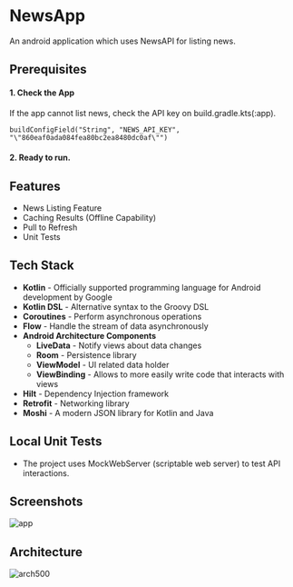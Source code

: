 # NewsApp
An android application which uses NewsAPI for listing news.

## Prerequisites

#### 1. Check the App

If the app cannot list news, check the API key on build.gradle.kts(:app).

	buildConfigField("String", "NEWS_API_KEY", "\"860eaf0ada084fea80bc2ea8480dc0af\"")

#### 2. Ready to run.

## Features
- News Listing Feature
- Caching Results (Offline Capability)
- Pull to Refresh
- Unit Tests

## Tech Stack
- **Kotlin** - Officially supported programming language for Android development by Google
- **Kotlin DSL** - Alternative syntax to the Groovy DSL
- **Coroutines** - Perform asynchronous operations
- **Flow** - Handle the stream of data asynchronously
- **Android Architecture Components**
  - **LiveData** - Notify views about data changes
  - **Room** - Persistence library
  - **ViewModel** - UI related data holder
  - **ViewBinding** - Allows to more easily write code that interacts with views
- **Hilt** - Dependency Injection framework
- **Retrofit** - Networking library
- **Moshi** - A modern JSON library for Kotlin and Java
 
## Local Unit Tests
- The project uses MockWebServer (scriptable web server) to test API interactions.

## Screenshots
![app](https://user-images.githubusercontent.com/25778714/148808995-af7e3490-3c3a-4e4a-9154-ec598a5a1cb2.jpg)

## Architecture
![arch500](https://user-images.githubusercontent.com/25778714/113482640-3801f100-94a8-11eb-98d6-e15cb21a905b.png)
